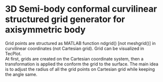 # 3D Semi-body conformal curvilinear structured grid generator for axisymmetric body
Grid points are structured as MATLAB function ndgrid() [not meshgrid()] in curvilinear coordinates (not Cartesian grid). Grid can be visualized in TecPlot.   
At first, grids are created on the Cartesian coordinate system, then a transformation is applied the conform the grid to the surface. The main idea is to adjust the radius of all the grid points on Cartesian grid while keeping the angle same.

